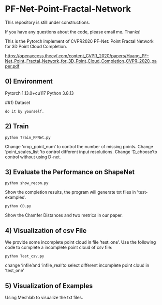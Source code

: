 # PF-Net-Point-Fractal-Network

This repository is still under constructions.

If you have any questions about the code, please email me. Thanks!

This is the Pytorch implement of CVPR2020 PF-Net: Point Fractal Network for 3D Point Cloud Completion. 

https://openaccess.thecvf.com/content_CVPR_2020/papers/Huang_PF-Net_Point_Fractal_Network_for_3D_Point_Cloud_Completion_CVPR_2020_paper.pdf

## 0) Environment
Pytorch 1.13.0+cu117
Python 3.8.13

##1) Dataset
```
do it by yourself.
```
## 2) Train
```
python Train_FPNet.py 
```
Change ‘crop_point_num’ to control the number of missing points.
Change ‘point_scales_list ’to control different input resolutions.
Change ‘D_choose’to control without using D-net.

## 3) Evaluate the Performance on ShapeNet
```
python show_recon.py
```
Show the completion results, the program will generate txt files in 'test-examples'.
```
python CD.py
```
Show the Chamfer Distances and two metrics in our paper.

## 4) Visualization of csv File

We provide some incomplete point cloud in file 'test_one'. Use the following code to complete a incomplete point cloud of csv file:
```
python Test_csv.py
```
change ‘infile’and  ‘infile_real’to select different incomplete point cloud in ‘test_one’

## 5) Visualization of Examples

Using Meshlab to visualize  the txt files.
